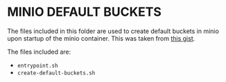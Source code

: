# MINIO DEFAULT BUCKETS

The files included in this folder are used to create default buckets in minio upon startup of the minio container. This was taken from [this gist](https://gist.github.com/dbannik/3b60566287fb4225bd7c49038f40e32b).

The files included are:

- `entrypoint.sh`
- `create-default-buckets.sh`
